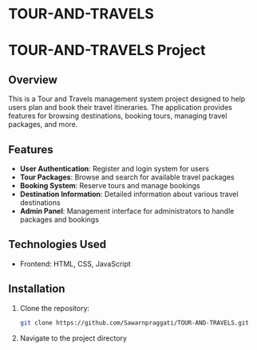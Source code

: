 # TOUR-AND-TRAVELS
# TOUR-AND-TRAVELS Project

## Overview
This is a Tour and Travels management system project designed to help users plan and book their travel itineraries. The application provides features for browsing destinations, booking tours, managing travel packages, and more.

## Features
- **User Authentication**: Register and login system for users
- **Tour Packages**: Browse and search for available travel packages
- **Booking System**: Reserve tours and manage bookings
- **Destination Information**: Detailed information about various travel destinations
- **Admin Panel**: Management interface for administrators to handle packages and bookings

## Technologies Used
- Frontend: HTML, CSS, JavaScript

## Installation
1. Clone the repository:
   ```bash
   git clone https://github.com/Sawarnpraggati/TOUR-AND-TRAVELS.git
   ```
2. Navigate to the project directory

